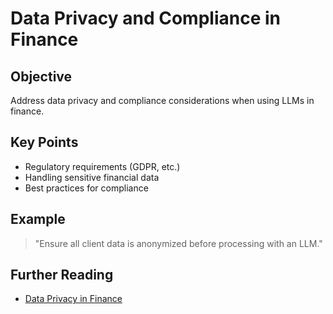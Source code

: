 # Data Privacy and Compliance in Finance

## Objective
Address data privacy and compliance considerations when using LLMs in finance.

## Key Points
- Regulatory requirements (GDPR, etc.)
- Handling sensitive financial data
- Best practices for compliance

## Example
> "Ensure all client data is anonymized before processing with an LLM."

## Further Reading
- [Data Privacy in Finance](https://www2.deloitte.com/us/en/pages/risk/articles/data-privacy-in-financial-services.html)
